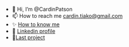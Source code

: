 - 👋 Hi, I’m @CardinPatson
- 📫 How to reach me cardin.tiako@gmail.com
- ✨ [How to know me](https://cardinpatson.github.io/PortFolio/)
- 🌠 [Linkedin profile](www.linkedin.com/in/cardin-tiako-036489186)
-  🚀[Last project](https://clone-3467b.web.app)
<!---
---  🌱 I’m currently learning development 
-  I’m interested Fullstack Development  
CardinPatson/CardinPatson is a ✨ special ✨ repository because its `README.md` (this file) appears on your GitHub profile.
You can click the Preview link to take a look at your changes.
- 👀 I’m looking to collaborate on Front-end development project 
--->
